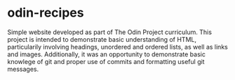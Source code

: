 # odin-recipes

Simple website developed as part of The Odin Project curriculum. This project is intended to demonstrate basic understanding of HTML, particularily involving headings, unordered and ordered lists, as well as links and images. Additionally, it was an opportunity to demonstrate basic knowlege of git and proper use of commits and formatting useful git messages.